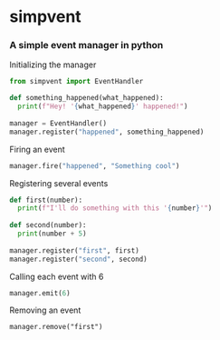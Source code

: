 # simpvent
### A simple event manager in python

Initializing the manager
```python
from simpvent import EventHandler

def something_happened(what_happened):
  print(f"Hey! '{what_happened}' happened!")
  
manager = EventHandler()
manager.register("happened", something_happened)
```

Firing an event
```python
manager.fire("happened", "Something cool")
```

Registering several events
```python
def first(number):
  print(f"I'll do something with this '{number}'")
  
def second(number):
  print(number + 5)
  
manager.register("first", first)
manager.register("second", second)
```

Calling each event with 6
```python
manager.emit(6)
```

Removing an event
```
manager.remove("first")
```
